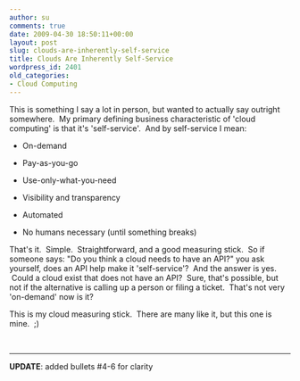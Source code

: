 ```yaml
---
author: su
comments: true
date: 2009-04-30 18:50:11+00:00
layout: post
slug: clouds-are-inherently-self-service
title: Clouds Are Inherently Self-Service
wordpress_id: 2401
old_categories:
- Cloud Computing
---
```


This is something I say a lot in person, but wanted to actually say outright somewhere.  My primary defining business characteristic of 'cloud computing' is that it's 'self-service'.  And by self-service I mean:



	
  * On-demand

	
  * Pay-as-you-go

	
  * Use-only-what-you-need

	
  * Visibility and transparency

	
  * Automated

	
  * No humans necessary (until something breaks)


That's it.  Simple.  Straightforward, and a good measuring stick.  So if someone says: "Do you think a cloud needs to have an API?" you ask yourself, does an API help make it 'self-service'?  And the answer is yes.  Could a cloud exist that does not have an API?  Sure, that's possible, but not if the alternative is calling up a person or filing a ticket.  That's not very 'on-demand' now is it?

This is my cloud measuring stick.  There are many like it, but this one is mine.  ;)

 



* * *

**UPDATE**: added bullets #4-6 for clarity

